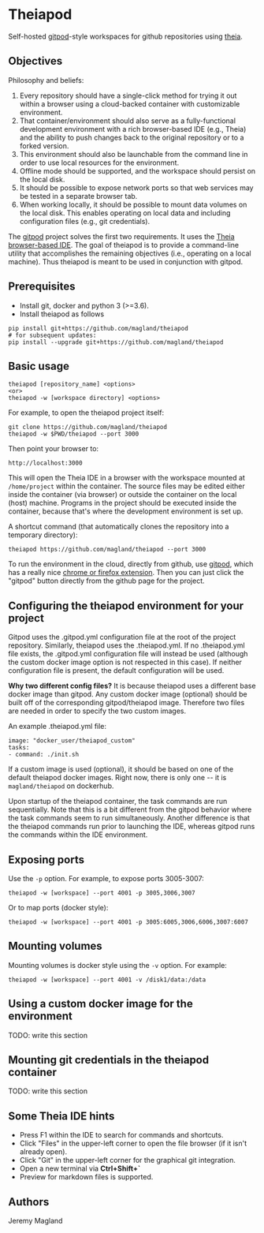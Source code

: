 # Theiapod

Self-hosted [gitpod](https://gitpod.io/)-style workspaces for github repositories using [theia](https://www.theia-ide.org/).

## Objectives

Philosophy and beliefs:

1. Every repository should have a single-click method for trying it out within a browser using a cloud-backed container with customizable environment.
2. That container/environment should also serve as a fully-functional development environment with a rich browser-based IDE (e.g., Theia) and the ability to push changes back to the original repository or to a forked version.
3. This environment should also be launchable from the command line in order to use local resources for the environment.
4. Offline mode should be supported, and the workspace should persist on the local disk.
5. It should be possible to expose network ports so that web services may be tested in a separate browser tab.
6. When working locally, it should be possible to mount data volumes on the local disk. This enables operating on local data and including configuration files (e.g., git credentials).

The [gitpod](https://gitpod.io/) project solves the first two requirements. It uses the [Theia browser-based IDE](https://www.theia-ide.org/). The goal of theiapod is to provide a command-line utility that accomplishes the remaining objectives (i.e., operating on a local machine). Thus theiapod is meant to be used in conjunction with gitpod.

## Prerequisites

* Install git, docker and python 3 (>=3.6).
* Install theiapod as follows

```
pip install git+https://github.com/magland/theiapod
# for subsequent updates:
pip install --upgrade git+https://github.com/magland/theiapod
```

## Basic usage

```
theiapod [repository_name] <options>
<or>
theiapod -w [workspace directory] <options>
```

For example, to open the theiapod project itself:
```
git clone https://github.com/magland/theiapod
theiapod -w $PWD/theiapod --port 3000
```

Then point your browser to:

```
http://localhost:3000
```

This will open the Theia IDE in a browser with the workspace mounted at `/home/project` within the container. The source files may be edited either inside the container (via browser) or outside the container on the local (host) machine. Programs in the project should be executed inside the container, because that's where the development environment is set up.

A shortcut command (that automatically clones the repository into a temporary directory):

```
theiapod https://github.com/magland/theiapod --port 3000
```

To run the environment in the cloud, directly from github, use [gitpod](https://gitpod.io/workspaces/), which has a really nice [chrome or firefox extension](https://docs.gitpod.io/20_Browser_Extension.html). Then you can just click the "gitpod" button directly from the github page for the project.

## Configuring the theiapod environment for your project

Gitpod uses the .gitpod.yml configuration file at the root of the project repository. Similarly, theiapod uses the .theiapod.yml. If no .theiapod.yml file exists, the .gitpod.yml configuration file will instead be used (although the custom docker image option is not respected in this case). If neither configuration file is present, the default configuration will be used.

**Why two different config files?** It is because theiapod uses a different base docker image than gitpod. Any custom docker image (optional) should be built off of the corresponding gitpod/theiapod image. Therefore two files are needed in order to specify the two custom images.

An example .theiapod.yml file:

```
image: "docker_user/theiapod_custom"
tasks:
- command: ./init.sh
```

If a custom image is used (optional), it should be based on one of the default theiapod docker images. Right now, there is only one -- it is `magland/theiapod` on dockerhub.

Upon startup of the theiapod container, the task commands are run sequentially. Note that this is a bit different from the gitpod behavior where the task commands seem to run simultaneously. Another difference is that the theiapod commands run prior to launching the IDE, whereas gitpod runs the commands within the IDE environment.

## Exposing ports

Use the `-p` option. For example, to expose ports 3005-3007:

```
theiapod -w [workspace] --port 4001 -p 3005,3006,3007
```

Or to map ports (docker style):

```
theiapod -w [workspace] --port 4001 -p 3005:6005,3006,6006,3007:6007
```

## Mounting volumes

Mounting volumes is docker style using the `-v` option. For example:

```
theiapod -w [workspace] --port 4001 -v /disk1/data:/data
```

## Using a custom docker image for the environment

TODO: write this section

## Mounting git credentials in the theiapod container

TODO: write this section


## Some Theia IDE hints

* Press F1 within the IDE to search for commands and shortcuts.
* Click "Files" in the upper-left corner to open the file browser (if it isn't already open).
* Click "Git" in the upper-left corner for the graphical git integration.
* Open a new terminal via **Ctrl+Shift+`**
* Preview for markdown files is supported.

## Authors

Jeremy Magland
